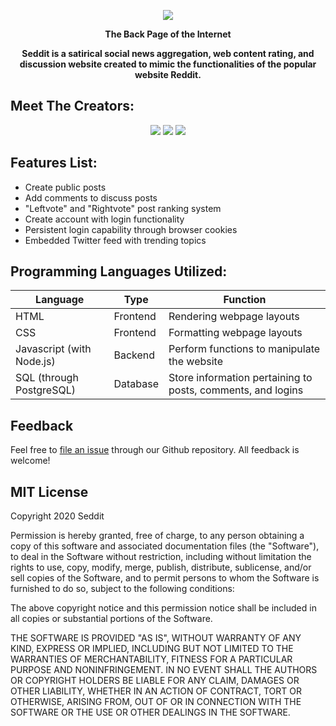 <p align="center">
<a href="seddit-online.herokuapp.com"><img src="https://github.com/n1ckDotEXE/Seddit/blob/master/img/logo-200x200.png?raw=true"></a>
</p>
<p align="center"><b>The Back Page of the Internet</b></p>

<p align=center><b>Seddit is a satirical social news aggregation, web content rating, and discussion website created to mimic the functionalities of the popular website Reddit.</b></p>

## Meet The Creators:
<p align="center">
<a href="https://github.com/chris-bk-song"><img src="https://github.com/n1ckDotEXE/Seddit/blob/master/img/cs.png?raw=true"></a>
<a href="https://github.com/parkerjacks"><img src="https://github.com/n1ckDotEXE/Seddit/blob/master/img/pj.png?raw=true"></a>
<a href="https://github.com/n1ckDotEXE"><img src="https://github.com/n1ckDotEXE/Seddit/blob/master/img/nn.png?raw=true"></a>
</p>

## Features List:
 - Create public posts
 - Add comments to discuss posts
 - "Leftvote" and "Rightvote" post ranking system
 - Create account with login functionality
 - Persistent login capability through browser cookies
 - Embedded Twitter feed with trending topics

## Programming Languages Utilized:
|Language|Type|Function|
|-|-|-|
|HTML|Frontend|Rendering webpage layouts|
|CSS|Frontend|Formatting webpage layouts|
|Javascript (with Node.js)|Backend|Perform functions to manipulate the website|
|SQL (through PostgreSQL)|Database|Store information pertaining to posts, comments, and logins|

## Feedback
Feel free to <a href="https://github.com/n1ckDotEXE/Seddit/issues/new">file an issue</a> through our Github repository. All feedback is welcome!

## MIT License
Copyright 2020 Seddit

Permission is hereby granted, free of charge, to any person obtaining a copy of this software and associated documentation files (the "Software"), to deal in the Software without restriction, including without limitation the rights to use, copy, modify, merge, publish, distribute, sublicense, and/or sell copies of the Software, and to permit persons to whom the Software is furnished to do so, subject to the following conditions:

The above copyright notice and this permission notice shall be included in all copies or substantial portions of the Software.

THE SOFTWARE IS PROVIDED "AS IS", WITHOUT WARRANTY OF ANY KIND, EXPRESS OR IMPLIED, INCLUDING BUT NOT LIMITED TO THE WARRANTIES OF MERCHANTABILITY, FITNESS FOR A PARTICULAR PURPOSE AND NONINFRINGEMENT. IN NO EVENT SHALL THE AUTHORS OR COPYRIGHT HOLDERS BE LIABLE FOR ANY CLAIM, DAMAGES OR OTHER LIABILITY, WHETHER IN AN ACTION OF CONTRACT, TORT OR OTHERWISE, ARISING FROM, OUT OF OR IN CONNECTION WITH THE SOFTWARE OR THE USE OR OTHER DEALINGS IN THE SOFTWARE.
